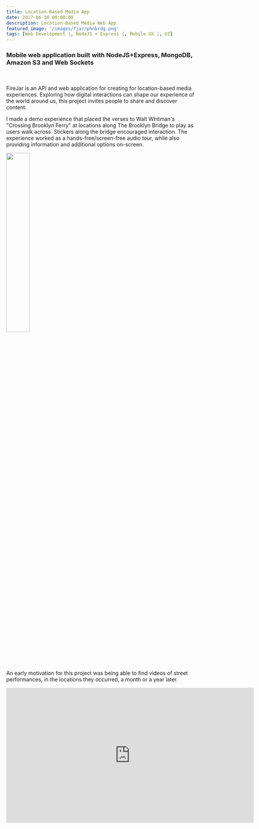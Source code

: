 ```yaml
---
title: Location-Based Media App
date: 2017-06-30 00:00:00
description: Location-Based Media Web App
featured_image: '/images/fjar/phnbrdg.png'
tags: [Web Development |, NodeJS + Express |, Mobile UX |, UI]
---
```


<h3> Mobile web application built with NodeJS+Express, MongoDB, Amazon S3 and Web Sockets</h3>

<div class="gallery" data-columns="2">
  <img src="{{ site.baseurl }}/images/fjar/phnbrdg.JPG" alt="" title="phone image">
  <img src="{{ site.baseurl }}/images/fjar/whitman.jpg" alt="" title="sticker image">
</div>
<br>
FireJar is an API and web application for creating for location-based media experiences.
Exploring how digital interactions can shape our experience of the world around us, this project invites people to share and discover content. 

I made a demo experience that placed the verses to Walt Whitman's "Crossing Brooklyn Ferry" at locations along The Brooklyn Bridge to play as users walk across. Stickers along the bridge encouraged interaction. The experience worked as a hands-free/screen-free audio tour, while also providing information and additional options on-screen.


<img style="width: 35%; margin: 0 auto;" src="{{ site.baseurl }}/images/fjar/brdgapprch.gif" alt="" title="example image">

An early motivation for this project was being able to find videos of street performances, in the locations they occurred, a month or a year later.


<iframe src="https://player.vimeo.com/video/165600223" width="660" height="360" frameborder="0" webkitallowfullscreen mozallowfullscreen allowfullscreen></iframe>

